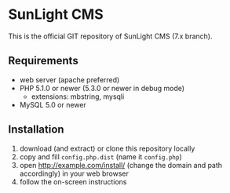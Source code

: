 SunLight CMS
============

This is the official GIT repository of SunLight CMS (7.x branch).


## Requirements

- web server (apache preferred)
- PHP 5.1.0 or newer (5.3.0 or newer in debug mode)
    - extensions: mbstring, mysqli
- MySQL 5.0 or newer


## Installation

1. download (and extract) or clone this repository locally
2. copy and fill `config.php.dist` (name it `config.php`)
3. open http://example.com/install/ (change the domain and path accordingly) in your web browser
4. follow the on-screen instructions
